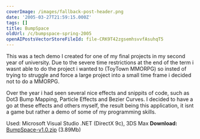 ```yaml
---
coverImage: /images/fallback-post-header.png
date: '2005-03-27T21:59:15.000Z'
tags: []
title: BumpSpace
oldUrl: /c/bumpspace-spring-2005
openAIPostsVectorStoreFileId: file-CRK9T42zgsemhsvvfAsuhqT5
---
```


This was a tech demo I created for one of my final projects in my second year of university. Due to the severe time restrictions at the end of the term i wasnt able to do the project i wanted to (ToyTown MMORPG) so insted of trying to struggle and force a large project into a small time frame i decided not to do a MMORPG.

<!-- more -->

Over the year i had seen several nice effects and snippits of code, such as Dot3 Bump Mapping, Particle Effects and Bezier Curves. I decided to have a go at these effects and others myself, the result being this application, it isnt a game but rather a demo of some of my programming skills.

Used: Microsoft Visual Studio .NET (DirectX 9c), 3DS Max
**Download:** [BumpSpace-v1.0.zip](https://www.mikecann.co.uk/Files/BumpSpace-v1.0.zip) (3.89Mb)

